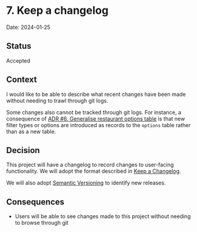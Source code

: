 # 7. Keep a changelog

Date: 2024-01-25

## Status

Accepted

## Context

I would like to be able to describe what recent changes have been made without needing to trawl through git logs.

Some changes also cannot be tracked through git logs. For instance, a consequence of [ADR #6. Generalise restaurant options table](./0006-generalise-restaurant-options-table.md) is that new filter types or options are introduced as records to the `options` table rather than as a new table.

## Decision

This project will have a changelog to record changes to user-facing functionality. We will adopt the format described in [Keep a Changelog](https://keepachangelog.com/en/1.0.0/).

We will also adopt [Semantic Versioning](https://semver.org/spec/v2.0.0.html) to identify new releases.

## Consequences

- Users will be able to see changes made to this project without needing to browse through git
